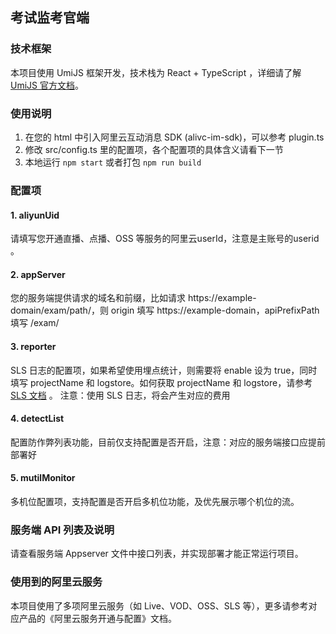 ## 考试监考官端

### 技术框架
本项目使用 UmiJS 框架开发，技术栈为 React + TypeScript ，详细请了解 [UmiJS 官方文档](https://umijs.org/docs/introduce/introduce)。

### 使用说明

1. 在您的 html 中引入阿里云互动消息 SDK (alivc-im-sdk)，可以参考 plugin.ts
2. 修改 src/config.ts 里的配置项，各个配置项的具体含义请看下一节
3. 本地运行 `npm start` 或者打包 `npm run build`

### 配置项

#### 1. aliyunUid

请填写您开通直播、点播、OSS 等服务的阿里云userId，注意是主账号的userid 。

#### 2. appServer

您的服务端提供请求的域名和前缀，比如请求 https://example-domain/exam/path/，则 origin 填写 https://example-domain，apiPrefixPath 填写 /exam/

#### 3. reporter

SLS 日志的配置项，如果希望使用埋点统计，则需要将 enable 设为 true，同时填写 projectName 和 logstore。如何获取 projectName 和 logstore，请参考 [SLS 文档](https://help.aliyun.com/zh/sls/getting-started) 。
注意：使用 SLS 日志，将会产生对应的费用

#### 4. detectList

配置防作弊列表功能，目前仅支持配置是否开启，注意：对应的服务端接口应提前部署好

#### 5. mutilMonitor

多机位配置项，支持配置是否开启多机位功能，及优先展示哪个机位的流。

### 服务端 API 列表及说明

请查看服务端 Appserver 文件中接口列表，并实现部署才能正常运行项目。

### 使用到的阿里云服务

本项目使用了多项阿里云服务（如 Live、VOD、OSS、SLS 等），更多请参考对应产品的《阿里云服务开通与配置》文档。
